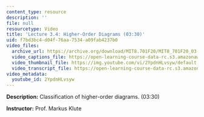 ```yaml
---
content_type: resource
description: ''
file: null
resourcetype: Video
title: 'Lecture 3.4: Higher-Order Diagrams (03:30)'
uid: f7bd3bc4-d04f-76aa-7534-a09fab4237b0
video_files:
  archive_url: https://archive.org/download/MIT8.701F20/MIT8_701F20_03-04_HigherOrder_300k.mp4
  video_captions_file: https://open-learning-course-data-rc.s3.amazonaws.com/8-701-introduction-to-nuclear-and-particle-physics-fall-2020/466c6c2a1f4a5b24930833da3953a9a5_2YpdnHLvsyw.vtt
  video_thumbnail_file: https://img.youtube.com/vi/2YpdnHLvsyw/default.jpg
  video_transcript_file: https://open-learning-course-data-rc.s3.amazonaws.com/8-701-introduction-to-nuclear-and-particle-physics-fall-2020/08302a53a1745c54466b9d529dd2bfb3_2YpdnHLvsyw.pdf
video_metadata:
  youtube_id: 2YpdnHLvsyw
---
```


**Description:** Classification of higher-order diagrams. (03:30)

**Instructor:** Prof. Markus Klute